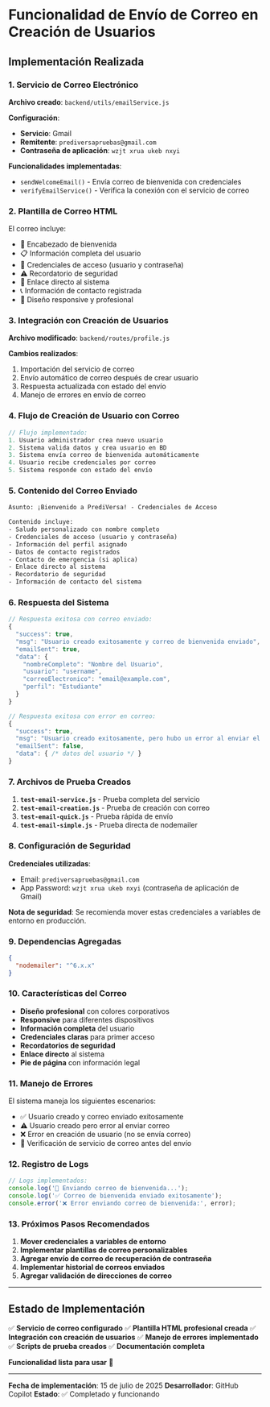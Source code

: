 # Funcionalidad de Envío de Correo en Creación de Usuarios

## Implementación Realizada

### 1. Servicio de Correo Electrónico
**Archivo creado**: `backend/utils/emailService.js`

**Configuración**:
- **Servicio**: Gmail
- **Remitente**: `prediversapruebas@gmail.com`
- **Contraseña de aplicación**: `wzjt xrua ukeb nxyi`

**Funcionalidades implementadas**:
- `sendWelcomeEmail()` - Envía correo de bienvenida con credenciales
- `verifyEmailService()` - Verifica la conexión con el servicio de correo

### 2. Plantilla de Correo HTML
El correo incluye:
- 🌟 Encabezado de bienvenida
- 📋 Información completa del usuario
- 🔑 Credenciales de acceso (usuario y contraseña)
- ⚠️ Recordatorio de seguridad
- 🔗 Enlace directo al sistema
- 📞 Información de contacto registrada
- 🎨 Diseño responsive y profesional

### 3. Integración con Creación de Usuarios
**Archivo modificado**: `backend/routes/profile.js`

**Cambios realizados**:
1. Importación del servicio de correo
2. Envío automático de correo después de crear usuario
3. Respuesta actualizada con estado del envío
4. Manejo de errores en envío de correo

### 4. Flujo de Creación de Usuario con Correo

```javascript
// Flujo implementado:
1. Usuario administrador crea nuevo usuario
2. Sistema valida datos y crea usuario en BD
3. Sistema envía correo de bienvenida automáticamente
4. Usuario recibe credenciales por correo
5. Sistema responde con estado del envío
```

### 5. Contenido del Correo Enviado

```html
Asunto: ¡Bienvenido a PrediVersa! - Credenciales de Acceso

Contenido incluye:
- Saludo personalizado con nombre completo
- Credenciales de acceso (usuario y contraseña)
- Información del perfil asignado
- Datos de contacto registrados
- Contacto de emergencia (si aplica)
- Enlace directo al sistema
- Recordatorio de seguridad
- Información de contacto del sistema
```

### 6. Respuesta del Sistema

```javascript
// Respuesta exitosa con correo enviado:
{
  "success": true,
  "msg": "Usuario creado exitosamente y correo de bienvenida enviado",
  "emailSent": true,
  "data": {
    "nombreCompleto": "Nombre del Usuario",
    "usuario": "username",
    "correoElectronico": "email@example.com",
    "perfil": "Estudiante"
  }
}

// Respuesta exitosa con error en correo:
{
  "success": true,
  "msg": "Usuario creado exitosamente, pero hubo un error al enviar el correo de bienvenida",
  "emailSent": false,
  "data": { /* datos del usuario */ }
}
```

### 7. Archivos de Prueba Creados

1. **`test-email-service.js`** - Prueba completa del servicio
2. **`test-email-creation.js`** - Prueba de creación con correo
3. **`test-email-quick.js`** - Prueba rápida de envío
4. **`test-email-simple.js`** - Prueba directa de nodemailer

### 8. Configuración de Seguridad

**Credenciales utilizadas**:
- Email: `prediversapruebas@gmail.com`
- App Password: `wzjt xrua ukeb nxyi` (contraseña de aplicación de Gmail)

**Nota de seguridad**: Se recomienda mover estas credenciales a variables de entorno en producción.

### 9. Dependencias Agregadas

```json
{
  "nodemailer": "^6.x.x"
}
```

### 10. Características del Correo

- **Diseño profesional** con colores corporativos
- **Responsive** para diferentes dispositivos
- **Información completa** del usuario
- **Credenciales claras** para primer acceso
- **Recordatorios de seguridad**
- **Enlace directo** al sistema
- **Pie de página** con información legal

### 11. Manejo de Errores

El sistema maneja los siguientes escenarios:
- ✅ Usuario creado y correo enviado exitosamente
- ⚠️ Usuario creado pero error al enviar correo
- ❌ Error en creación de usuario (no se envía correo)
- 🔧 Verificación de servicio de correo antes del envío

### 12. Registro de Logs

```javascript
// Logs implementados:
console.log('📧 Enviando correo de bienvenida...');
console.log('✅ Correo de bienvenida enviado exitosamente');
console.error('❌ Error enviando correo de bienvenida:', error);
```

### 13. Próximos Pasos Recomendados

1. **Mover credenciales a variables de entorno**
2. **Implementar plantillas de correo personalizables**
3. **Agregar envío de correo de recuperación de contraseña**
4. **Implementar historial de correos enviados**
5. **Agregar validación de direcciones de correo**

---

## Estado de Implementación

✅ **Servicio de correo configurado**
✅ **Plantilla HTML profesional creada**
✅ **Integración con creación de usuarios**
✅ **Manejo de errores implementado**
✅ **Scripts de prueba creados**
✅ **Documentación completa**

**Funcionalidad lista para usar** 🚀

---
**Fecha de implementación**: 15 de julio de 2025
**Desarrollador**: GitHub Copilot
**Estado**: ✅ Completado y funcionando
